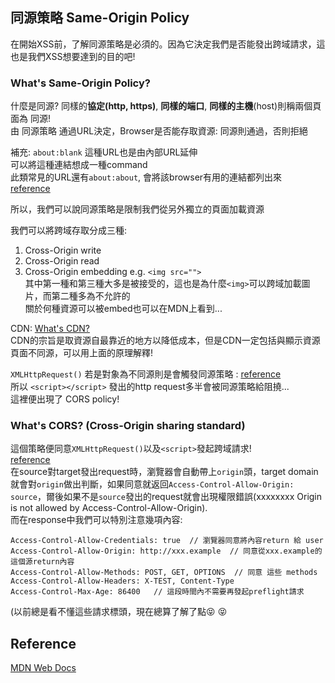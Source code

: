 ## 同源策略 Same-Origin Policy
在開始XSS前，了解同源策略是必須的。因為它決定我們是否能發出跨域請求，這也是我們XSS想要達到的目的吧!  

### What's Same-Origin Policy?
什麼是同源? 同樣的**協定(http, https)**, **同樣的端口**, **同樣的主機**(host)則稱兩個頁面為 同源!  
由 同源策略 通過URL決定，Browser是否能存取資源: 同源則通過，否則拒絕  
  
補充: ```about:blank``` 這種URL也是由內部URL延伸  
可以將這種連結想成一種command  
此類常見的URL還有```about:about```, 會將該browser有用的連結都列出來  
[reference](https://www.lifewire.com/about-blank-4125143)
  
所以，我們可以說同源策略是限制我們從另外獨立的頁面加載資源  
  
我們可以將跨域存取分成三種:  
1. Cross-Origin write <accept>
2. Cross-Origin read  
3. Cross-Origin embedding <accept> e.g. ```<img src="">```  
其中第一種和第三種大多是被接受的，這也是為什麼```<img>```可以跨域加載圖片，而第二種多為不允許的  
關於何種資源可以被embed也可以在MDN上看到...  
  
CDN: [What's CDN?](https://zh.wikipedia.org/wiki/%E5%85%A7%E5%AE%B9%E5%82%B3%E9%81%9E%E7%B6%B2%E8%B7%AF)  
CDN的宗旨是取資源自最靠近的地方以降低成本，但是CDN一定包括與顯示資源頁面不同源，可以用上面的原理解釋!  
  
```XMLHttpRequest()``` 若是對象為不同源則是會觸發同源策略 : [reference](https://developer.mozilla.org/en-US/docs/Web/API/XMLHttpRequest)  
所以 ```<script></script>``` 發出的http request多半會被同源策略給阻撓...  
這裡便出現了 CORS policy!  
  
### What's CORS? (Cross-Origin sharing standard)
這個策略便同意```XMLHttpRequest()```以及```<script>```發起跨域請求!  
[reference](https://developer.mozilla.org/en-US/docs/Web/HTTP/CORS)  
在source對target發出request時，瀏覽器會自動帶上`origin`頭，target domain就會對`origin`做出判斷，如果同意就返回`Access-Control-Allow-Origin: source`，爾後如果不是`source`發出的request就會出現權限錯誤(xxxxxxxx Origin is not allowed by Access-Control-Allow-Origin).  
而在response中我們可以特別注意幾項內容:  
```  
Access-Control-Allow-Credentials: true  // 瀏覽器同意將內容return 給 user
Access-Control-Allow-Origin: http://xxx.example  // 同意從xxx.example的這個源return內容 
Access-Control-Allow-Methods: POST, GET, OPTIONS  // 同意 這些 methods
Access-Control-Allow-Headers: X-TEST, Content-Type  
Access-Control-Max-Age: 86400   // 這段時間內不需要再發起preflight請求
```
(以前總是看不懂這些請求標頭，現在總算了解了點😝 :stuck_out_tongue_closed_eyes:
  
## Reference
[MDN Web Docs](https://developer.mozilla.org/en-US/docs/Web/Security/Same-origin_policy)
